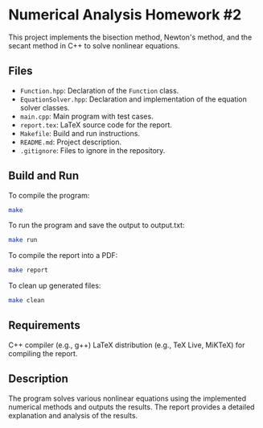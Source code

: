 # Numerical Analysis Homework #2

This project implements the bisection method, Newton's method, and the secant method in C++ to solve nonlinear equations.

## Files

- `Function.hpp`: Declaration of the `Function` class.
- `EquationSolver.hpp`: Declaration and implementation of the equation solver classes.
- `main.cpp`: Main program with test cases.
- `report.tex`: LaTeX source code for the report.
- `Makefile`: Build and run instructions.
- `README.md`: Project description.
- `.gitignore`: Files to ignore in the repository.

## Build and Run

To compile the program:

```bash
make
```

To run the program and save the output to output.txt:

```bash
make run
```

To compile the report into a PDF:

```bash
make report
```

To clean up generated files:

```bash
make clean
```

## Requirements
C++ compiler (e.g., g++)
LaTeX distribution (e.g., TeX Live, MiKTeX) for compiling the report.
## Description
The program solves various nonlinear equations using the implemented numerical methods and outputs the results. The report provides a detailed explanation and analysis of the results.